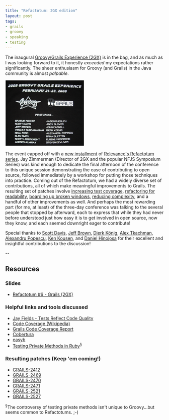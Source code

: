 ```yaml
---
title: "Refactotum: 2GX edition"
layout: post
tags:
- grails
- groovy
- speaking
- testing
---
```

The inaugural [Groovy/Grails Experience (2GX)](http://jasonrudolph.com/blog/2007/12/20/2gx-next-gen-java-conference-is-right-around-the-corner/ "2GX - Next-Gen Java Conference Is Right Around the Corner") is in the bag, and as much as I was looking forward to it, it honestly *exceeded* my expectations rather significantly. The sheer enthusiasm for Groovy (and Grails) in the Java community is almost *palpable*.

![2GX T-Shirt](/resources/20080224-2gx-shirt.png)

The event capped off with a [new installment](http://www.groovygrails.com/gg/conference/speaker?speakerId=4738&amp;showId=131#pr8883 "Refactotum #6 - Grails") of [Relevance's Refactotum series](http://blog.thinkrelevance.com/twir "Relevance, Inc. - This Week in Refactoring").  Jay Zimmerman (Director of 2GX and the popular NFJS Symposium Series) was kind enough to dedicate the final afternoon of the conference to this unique session demonstrating the ease of contributing to open source, followed immediately by a workshop for putting those techniques into practice.  Coming out of the Refactotum, we had a widely diverse set of contributions, all of which make meaningful improvements to Grails.  The resulting set of patches involve [increasing test coverage](http://jira.codehaus.org/browse/GRAILS-2470 "[#GRAILS-2470] Patch: Additional Tests for WebUtils#getFormatFromURI - jira.codehaus.org"), [refactoring for readability](http://jira.codehaus.org/browse/GRAILS-2471 "[#GRAILS-2471] Patch: Increase Test Coverage and Improve Maintainability for GroovyIfTag class - jira.codehaus.org"), [boarding up broken windows](http://jira.codehaus.org/browse/GRAILS-2412 "[#GRAILS-2412] Patch: Resolve deprecation warnings in Grails build output - jira.codehaus.org"), [reducing complexity](http://jira.codehaus.org/browse/GRAILS-2471 "[#GRAILS-2471] Patch: Increase Test Coverage and Improve Maintainability for GroovyIfTag class - jira.codehaus.org"), and a handful of other improvements as well.  And perhaps the most rewarding part (for me, at least) of the three-day conference was talking to the several people that stopped by afterward, each to express that while they had never before understood just how easy it is to get involved in open source, now they know, and each seemed downright eager to contribute!

Special thanks to [Scott Davis](http://davisworld.org/ "Davisworld"), [Jeff Brown](http://javajeff.blogspot.com/ "Jeff's Mostly Java Web Log"), [Dierk König](http://www.manning.com/koenig/ "Manning: Groovy in Action"),  [Alex Tkachman](http://g2one.com/company.html#alex), [Alexandru Popescu](http://themindstorms.blogspot.com/ "mindstorm"), [Ken Kousen](http://kousenit.wordpress.com/ "Ken Kousen's Blog - Stuff I've learned recently"), and [Daniel Hinojosa](http://evolutionnext.com "evolutionnext.com") for their excellent and insightful contributions to the discussion!  

--

## Resources

### Slides

* [Refactotum #6 - Grails (2GX)](http://jasonrudolph.com/downloads/presentations/Refactotum_2GX.pdf)

### Helpful links and tools discussed

* [Jay Fields - Tests Reflect Code Quality](http://blog.jayfields.com/2008/02/tests-reflect-code-quality.html "Jay Fields Thoughts: Tests reflect code quality")
* [Code Coverage (Wikipedia)](http://en.wikipedia.org/wiki/code_coverage "Code coverage - Wikipedia, the free encyclopedia")
* [Grails Code Coverage Report](http://build.canoo.com/grails/artifacts/coverage/index.html "Grails Code Coverage Report")
* [Cobertura](http://cobertura.sourceforge.net)
* [easyb](http://www.easyb.org/ "easyb - Groovy BDD Framework")
* [Testing Private Methods in Ruby](http://jasonrudolph.com/blog/2007/11/02/evan-phoenix-on-testing-private-methods-in-ruby/ "Evan Phoenix on Testing Private Methods in Ruby")<sup>&sect;</sup>

### Resulting patches (Keep 'em coming!)

* [GRAILS-2412](http://jira.codehaus.org/browse/GRAILS-2412)
* [GRAILS-2469](http://jira.codehaus.org/browse/GRAILS-2469)
* [GRAILS-2470](http://jira.codehaus.org/browse/GRAILS-2470)
* [GRAILS-2471](http://jira.codehaus.org/browse/GRAILS-2471)
* [GRAILS-2521](http://jira.codehaus.org/browse/GRAILS-2521)
* [GRAILS-2527](http://jira.codehaus.org/browse/GRAILS-2527)       

<sup>&sect;</sup>The controversy of testing private methods isn't unique to Groovy...but seems common to Refactotums. ;-)
